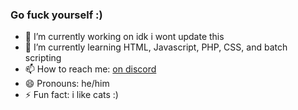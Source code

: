 ### Go fuck yourself :)


- 🔭 I’m currently working on idk i wont update this
- 🌱 I’m currently learning HTML, Javascript, PHP, CSS, and batch scripting
- 📫 How to reach me: [on discord](https://discord.com/users/480054493648650240/)
- 😄 Pronouns: he/him
- ⚡ Fun fact: i like cats :)

